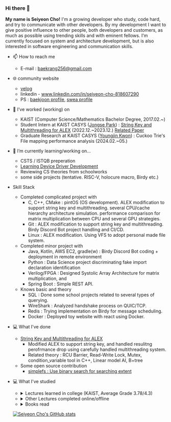 ### Hi there 👋
**My name is Seiyeon Cho!**
I'm a growing developer who study, code hard, and try to communicate with other developers.
By my development I want to give positive influence to other people, both developers and customers, as much as possible
using trending skills and with eminent fellows.
I'm currently focused on system and architecture development, but is also interested in software engineering and communication skills.

- 📫 How to reach me
  - E-mail : baekrang256@gmail.com
  
- 🌐 community website
  - [velog](https://velog.io/@baekrang256/posts)
  - linkedin - www.linkedin.com/in/seiyeon-cho-818607290
  - PS : [baekjoon profile](https://www.acmicpc.net/user/dylon133), [swea profile](https://swexpertacademy.com/main/userpage/userInformation.do)

- 🔭 I’ve worked (working) on
  - KAIST (Computer Science/Mathematics Bachelor Degree, 2017.02.~)
  - Student Intern at KAIST CASYS ([Jongse Park](https://jongse-park.github.io/)) : [String Key and Multithreading for ALEX](https://github.com/baekrang256/ALEX) (2022.12.~2023.12.) [Related Paper](https://jongse-park.github.io/files/paper/2024-vldb-sia.pdf)
  - Graduate Research at KAIST CASYS ([Youngjin Kwon](https://sites.google.com/view/yjkwon/home)) : Cuckoo Trie's File mapping performance analysis (2024.02.~05.)

- 🌱 I’m currently learning/working on...
  - CSTS / ISTQB preperation
  - [Learning Device Driver Development](https://comento.kr/kdigital/%EC%A0%9C%EC%A1%B0%E2%88%99%EC%97%B0%EA%B5%AC/%EA%B0%9C%EB%B0%9C%EC%9E%90%EB%A5%BC-%EC%9C%84%ED%95%9C-%EB%B0%98%EB%8F%84%EC%B2%B4-sw%EA%B0%9C%EB%B0%9C-%EA%B8%B0%EC%B4%88-%EB%94%94%EB%B0%94%EC%9D%B4%EC%8A%A4-%EB%93%9C%EB%9D%BC%EC%9D%B4%EB%B2%84-%EA%B0%9C%EB%B0%9C)
  - Reviewing CS theories from schoolworks
  - some side projects (tentative. RISC-V, holocure macro, Birdy etc.)

- Skill Stack
  - Completed complicated project with
    - C, C++, CMake : pintOS (OS development). ALEX modification to support string key and multithreading. several CPU/cache hierarchy architecture simulation. performance comparison for matrix multiplication between CPU and several GPU strategies.
    - Git : ALEX modification to support string key and multithreading. Birdy Discord Bot project handling and CI/CD.
    - Linux : ALEX modification. Using VFS to adopt personal made file system.
  - Completed minor project with
    - Java, Kotlin, AWS EC2, gradle(w) : Birdy Discord Bot coding + deployment in remote environment
    - Python : Data Science project discriminating fake import declaration identification
    - Verilog/FPGA : Designed Systolic Array Architecture for matrix multiplication, and 
    - Spring Boot : Simple REST API.
  - Knows basic and theory
    - SQL : Done some school projects related to several types of querying.
    - WireShark : Analyzed handshake process on QUIC/TCP.
    - Redis : Trying implementation on Birdy for message scheduling.
    - Docker : Deployed toy website with react using Docker.

- 💻 What I've done
  - [String Key and Multithreading for ALEX](https://github.com/baekrang256/ALEX)
    - Modified ALEX to support string key, and handled resulitng perofrmance drop using carefully handled multithreading system.
    - Related theory : RCU Barrier, Read-Write Lock, Mutex, condition_variable tool in C++, Linear model AI, B+tree
  - Some open source contribution
    - [simplefs : Use binary search for searching extent](https://github.com/sysprog21/simplefs/pull/42)

- 💻 What I've studied
  - <details>
    <summary> Lectures learned in college (KAIST, Average Grade 3.78/4.3) </summary>
    - <a href="https://cs.kaist.ac.kr/education/undergraduate">Details of each lecture</a><br>
    - CS101 : Introduction to Programming<br>
    - CS204 : Discrete Mathematics<br>
    - CS206 : Data Structure<br>
    - CS220 : Programming Principles<br>
    - CS230 : System Programming<br>
    - CS300 : Introduction to Algorithms<br>
    - CS311 : Computer Organization<br>
    - CS320 : Programming Language<br>
    - CS330 : Operating Systems and Lab.<br>
    - CS341 : Introduction to Computer Network<br>
    - CS348 : Introduction to Information Security<br>
    - CS360 : Introduction to Database<br>
    - CS361 : Introduction to Data Science<br>
    - CS371 : Introduction to Deep Learning<br>
    - CS376 : Machine Learning<br>
    - CS411 : System for Artificial Intelligence<br>
    - CS485 : Machine Learning for Computer Vision<br>
    - CS493 : Special Topics in Computer Science I : CS for All (tentative) <br>
    - CS510 : Computer Architecture (Graduate Course)<br>
    </details>
  - <details>
    <summary> Other Lectures completed online/offline </summary>
    - DevOps Directive - Docker from beginner to pro! <a href="https://www.youtube.com/watch?v=RqTEHSBrYFw&t=1s">(link)</a><br>
    - Samsung Electronics DX Division Summer Special Lecture on Strengthening S/W Algorithm Capacity for College Students, 2023 Summer<a href="https://samsungalgorithm.com/">(link)</a><br>
    - MySQL Tutorial - w3schools <a href = "https://www.w3schools.com/mySQl/default.asp">(link)</a><br>
    - MySQL Tutorial for Beginners [Full Course] <a href = https://www.youtube.com/watch?v=7S_tz1z_5bA>(link)</a><br>
    - Github flow - Johannes Kettmann <a href = https://ooloo.io/project/github-flow>(link)</a><br>
    - Learn Git Branching <a href = https://learngitbranching.js.org/?locale=en_US>(link)</a><br>
    </details>
  - <details>
    <summary> Books read </summary>
    - (preparing)<br>
    </details>
  [![Seiyeon Cho's GitHub stats](https://github-readme-stats.vercel.app/api?username=baekrang256)](https://github.com/anuraghazra/github-readme-stats)
